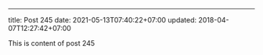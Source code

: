 ---
title: Post 245
date: 2021-05-13T07:40:22+07:00
updated: 2018-04-07T12:27:42+07:00

This is content of post 245